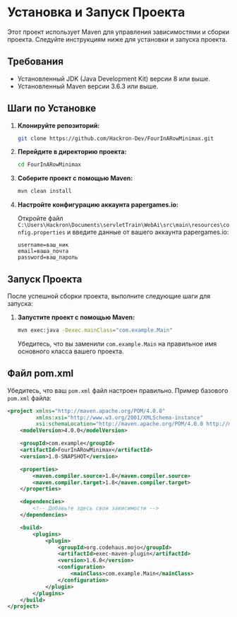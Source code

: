 # Установка и Запуск Проекта

Этот проект использует Maven для управления зависимостями и сборки проекта. Следуйте инструкциям ниже для установки и запуска проекта.

## Требования

- Установленный JDK (Java Development Kit) версии 8 или выше.
- Установленный Maven версии 3.6.3 или выше.

## Шаги по Установке

1. **Клонируйте репозиторий:**

    ```sh
    git clone https://github.com/Hackron-Dev/FourInARowMinimax.git
    ```

2. **Перейдите в директорию проекта:**

    ```sh
    cd FourInARowMinimax
    ```

3. **Соберите проект с помощью Maven:**

    ```sh
    mvn clean install
    ```

4. **Настройте конфигурацию аккаунта papergames.io:**

    Откройте файл `C:\Users\Hackron\Documents\servletTrain\WebAi\src\main\resources\config.properties` и введите данные от вашего аккаунта papergames.io:

    ```properties
    username=ваш_ник
    email=ваша_почта
    password=ваш_пароль
    ```

## Запуск Проекта

После успешной сборки проекта, выполните следующие шаги для запуска:

1. **Запустите проект с помощью Maven:**

    ```sh
    mvn exec:java -Dexec.mainClass="com.example.Main"
    ```

    Убедитесь, что вы заменили `com.example.Main` на правильное имя основного класса вашего проекта.

## Файл pom.xml

Убедитесь, что ваш `pom.xml` файл настроен правильно. Пример базового `pom.xml` файла:

```xml
<project xmlns="http://maven.apache.org/POM/4.0.0"
         xmlns:xsi="http://www.w3.org/2001/XMLSchema-instance"
         xsi:schemaLocation="http://maven.apache.org/POM/4.0.0 http://maven.apache.org/xsd/maven-4.0.0.xsd">
    <modelVersion>4.0.0</modelVersion>

    <groupId>com.example</groupId>
    <artifactId>FourInARowMinimax</artifactId>
    <version>1.0-SNAPSHOT</version>

    <properties>
        <maven.compiler.source>1.8</maven.compiler.source>
        <maven.compiler.target>1.8</maven.compiler.target>
    </properties>

    <dependencies>
        <!-- Добавьте здесь свои зависимости -->
    </dependencies>

    <build>
        <plugins>
            <plugin>
                <groupId>org.codehaus.mojo</groupId>
                <artifactId>exec-maven-plugin</artifactId>
                <version>1.6.0</version>
                <configuration>
                    <mainClass>com.example.Main</mainClass>
                </configuration>
            </plugin>
        </plugins>
    </build>
</project>
